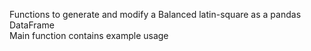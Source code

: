 Functions to generate and modify a Balanced latin-square as a pandas DataFrame  
Main function contains example usage